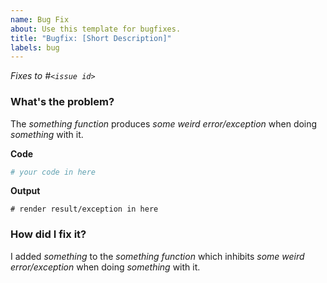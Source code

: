 ```yaml
---
name: Bug Fix
about: Use this template for bugfixes.
title: "Bugfix: [Short Description]"
labels: bug
---
```

<!-- Please fill in the issue id here if it exists. -->
_Fixes to #`<issue id>`_

### What's the problem?

<!-- describe your problem in one or two sentences -->
The _something function_ produces _some weird error/exception_ when doing _something_ with it.

**Code**
<!-- add a code snippet that is effected by the bug -->
```python
# your code in here
```

**Output**
<!-- show the render result/exception if possible -->
```
# render result/exception in here
```

<!-- You can simply copy everything upto this point from the related issue if it exists. -->

### How did I fix it?

<!-- describe your fix in one or two sentences -->
I added _something_ to the _something function_ which inhibits _some weird error/exception_ when doing _something_ with it.
